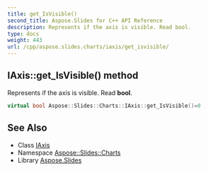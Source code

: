 ```yaml
---
title: get_IsVisible()
second_title: Aspose.Slides for C++ API Reference
description: Represents if the axis is visible. Read bool.
type: docs
weight: 443
url: /cpp/aspose.slides.charts/iaxis/get_isvisible/
---
```

## IAxis::get_IsVisible() method


Represents if the axis is visible. Read **bool**.

```cpp
virtual bool Aspose::Slides::Charts::IAxis::get_IsVisible()=0
```

## See Also

* Class [IAxis](./)
* Namespace [Aspose::Slides::Charts](../)
* Library [Aspose.Slides](../../)